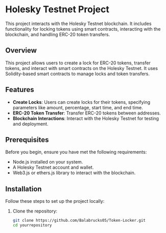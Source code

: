 # Holesky Testnet Project

This project interacts with the Holesky Testnet blockchain. It includes functionality for locking tokens using smart contracts, interacting with the blockchain, and handling ERC-20 token transfers.

## Overview

This project allows users to create a lock for ERC-20 tokens, transfer tokens, and interact with smart contracts on the Holesky Testnet. It uses Solidity-based smart contracts to manage locks and token transfers.

## Features

- **Create Locks**: Users can create locks for their tokens, specifying parameters like amount, percentage, start time, and end time.
- **ERC-20 Token Transfer**: Transfer ERC-20 tokens between addresses.
- **Blockchain Interactions**: Interact with the Holesky Testnet for testing and deployment.

## Prerequisites

Before you begin, ensure you have met the following requirements:

- Node.js installed on your system.
- A Holesky Testnet account and wallet.
- Web3.js or ethers.js library to interact with the blockchain.

## Installation

Follow these steps to set up the project locally:

1. Clone the repository:

   ```bash
   git clone https://github.com/Balabrucks05/Token-Locker.git
   cd yourrepository
